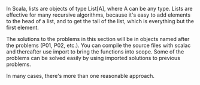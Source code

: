 In Scala, lists are objects of type List[A], where A can be any type. Lists are effective for many recursive algorithms, because it's easy to add elements to the head of a list, and to get the tail of the list, which is everything but the first element.

The solutions to the problems in this section will be in objects named after the problems (P01, P02, etc.). You can compile the source files with scalac and thereafter use import to bring the functions into scope. Some of the problems can be solved easily by using imported solutions to previous problems.

In many cases, there's more than one reasonable approach. 